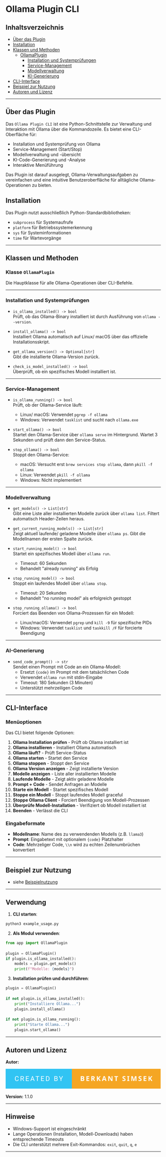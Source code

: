 # Ollama Plugin CLI

## Inhaltsverzeichnis

- [Über das Plugin](#über-das-plugin)
- [Installation](#installation)
- [Klassen und Methoden](#klassen-und-methoden)
  - [OllamaPlugin](#ollamaplugin)
    - [Installation und Systemprüfungen](#installation-und-systemprüfungen)
    - [Service-Management](#service-management)
    - [Modellverwaltung](#modellverwaltung)
    - [KI-Generierung](#ki-generierung)
- [CLI-Interface](#cli-interface)
- [Beispiel zur Nutzung](#beispiel-zur-nutzung)
- [Autoren und Lizenz](#autoren-und-lizenz)

---

## Über das Plugin

Das `Ollama Plugin CLI` ist eine Python-Schnittstelle zur Verwaltung und Interaktion mit Ollama über die Kommandozeile. Es bietet eine CLI-Oberfläche für:

- Installation und Systemprüfung von Ollama
- Service-Management (Start/Stop)
- Modellverwaltung und -übersicht
- KI-Code-Generierung und -Analyse
- Interaktive Menüführung

Das Plugin ist darauf ausgelegt, Ollama-Verwaltungsaufgaben zu vereinfachen und eine intuitive Benutzeroberfläche für alltägliche Ollama-Operationen zu bieten.

## Installation

Das Plugin nutzt ausschließlich Python-Standardbibliotheken:

- `subprocess` für Systemaufrufe
- `platform` für Betriebssystemerkennung
- `sys` für Systeminformationen
- `time` für Wartevorgänge

---

## Klassen und Methoden

### Klasse `OllamaPlugin`

Die Hauptklasse für alle Ollama-Operationen über CLI-Befehle.

---

### Installation und Systemprüfungen

- `is_ollama_installed() -> bool`  
  Prüft, ob das Ollama-Binary installiert ist durch Ausführung von `ollama --version`.
- `install_ollama() -> bool`  
  Installiert Ollama automatisch auf Linux/ macOS über das offizielle Installationsskript.

- `get_ollama_version() -> Optional[str]`  
  Gibt die installierte Ollama-Version zurück.

- `check_is_model_installed() -> bool`  
  Überprüft, ob ein spezifisches Modell installiert ist.

---

### Service-Management

- `is_ollama_running() -> bool`  
  Prüft, ob der Ollama-Service läuft:

  - Linux/ macOS: Verwendet `pgrep -f ollama`
  - Windows: Verwendet `tasklist` und sucht nach `ollama.exe`

- `start_ollama() -> bool`  
  Startet den Ollama-Service über `ollama serve` im Hintergrund.
  Wartet 3 Sekunden und prüft dann den Service-Status.

- `stop_ollama() -> bool`  
  Stoppt den Ollama-Service:
  - macOS: Versucht erst `brew services stop ollama`, dann `pkill -f ollama`
  - Linux: Verwendet `pkill -f ollama`
  - Windows: Nicht implementiert

---

### Modellverwaltung

- `get_models() -> List[str]`  
  Gibt eine Liste aller installierten Modelle zurück über `ollama list`.
  Filtert automatisch Header-Zeilen heraus.

- `get_current_running_models() -> List[str]`  
  Zeigt aktuell laufende/ geladene Modelle über `ollama ps`.
  Gibt die Modellnamen der ersten Spalte zurück.

- `start_running_model() -> bool`  
  Startet ein spezifisches Modell über `ollama run`.

  - Timeout: 60 Sekunden
  - Behandelt "already running" als Erfolg

- `stop_running_model() -> bool`  
  Stoppt ein laufendes Modell über `ollama stop`.

  - Timeout: 20 Sekunden
  - Behandelt "no running model" als erfolgreich gestoppt

- `stop_running_ollama() -> bool`  
  Forciert das Beenden von Ollama-Prozessen für ein Modell:
  - Linux/macOS: Verwendet `pgrep` und `kill -9` für spezifische PIDs
  - Windows: Verwendet `tasklist` und `taskkill /F` für forcierte Beendigung

---

### AI-Generierung

- `send_code_prompt() -> str`  
  Sendet einen Prompt mit Code an ein Ollama-Modell:
  - Ersetzt `{code}` im Prompt mit dem tatsächlichen Code
  - Verwendet `ollama run` mit stdin-Eingabe
  - Timeout: 180 Sekunden (3 Minuten)
  - Unterstützt mehrzeiligen Code

---

## CLI-Interface

### Menüoptionen

Das CLI bietet folgende Optionen:

1. **Ollama Installation prüfen** - Prüft ob Ollama installiert ist
2. **Ollama installieren** - Installiert Ollama automatisch
3. **Ollama läuft?** - Prüft Service-Status
4. **Ollama starten** - Startet den Service
5. **Ollama stoppen** - Stoppt den Service
6. **Ollama Version anzeigen** - Zeigt installierte Version
7. **Modelle anzeigen** - Liste aller installierten Modelle
8. **Laufende Modelle** - Zeigt aktiv geladene Modelle
9. **Prompt + Code** - Sendet Anfragen an Modelle
10. **Starte ein Modell** - Startet spezifisches Modell
11. **Stoppe ein Modell** - Stoppt laufendes Modell graceful
12. **Stoppe Ollama Client** - Forciert Beendigung von Modell-Prozessen
13. **Überprüfe Modell-Installation** - Verifiziert ob Modell installiert ist
14. **Beenden** - Verlässt die CLI

### Eingabeformate

- **Modellname**: Name des zu verwendenden Modells (z.B. `llama3`)
- **Prompt**: Eingabetext mit optionalem `{code}` Platzhalter
- **Code**: Mehrzeliger Code, `\\n` wird zu echten Zeilenumbrüchen konvertiert

---

## Beispiel zur Nutzung

- siehe [Beispielnutzung](Pictures/created-by.svg)

---

## Verwendung

1. **CLI starten**:

```bash
python3 example_usage.py
```

2. **Als Modul verwenden**:

```py
from app import OllamaPlugin

plugin = OllamaPlugin()
if plugin.is_ollama_installed():
    models = plugin.get_models()
    print(f"Modelle: {models}")
```

3. **Installation prüfen und durchführen**:

```py
plugin = OllamaPlugin()

if not plugin.is_ollama_installed():
    print("Installiere Ollama...")
    plugin.install_ollama()

if not plugin.is_ollama_running():
    print("Starte Ollama...")
    plugin.start_ollama()
```

---

## Autoren und Lizenz

**Autor:**

![created-by](/Pictures/created-by.svg)

**Version:** 1.1.0

---

## Hinweise

- Windows-Support ist eingeschränkt
- Lange Operationen (Installation, Modell-Downloads) haben entsprechende Timeouts
- Die CLI unterstützt mehrere Exit-Kommandos: `exit`, `quit`, `q`, `e`

---
